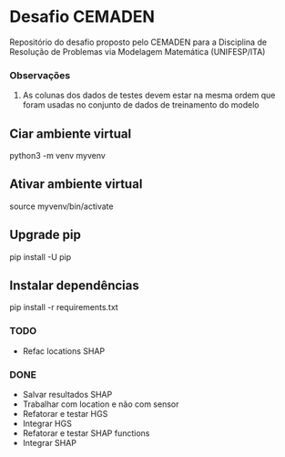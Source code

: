 # Desafio CEMADEN
Repositório do desafio proposto pelo CEMADEN para a Disciplina de Resolução de Problemas via Modelagem Matemática (UNIFESP/ITA)


### Observações

1) As colunas dos dados de testes devem estar na mesma ordem que foram usadas no conjunto de dados de treinamento do modelo

## Ciar ambiente virtual
python3 -m venv myvenv

## Ativar ambiente virtual
source myvenv/bin/activate

## Upgrade pip
pip install -U pip

## Instalar dependências
pip install -r requirements.txt



### TODO

- Refac locations SHAP


### DONE

- Salvar resultados SHAP
- Trabalhar com location e não com sensor
- Refatorar e testar HGS
- Integrar HGS
- Refatorar e testar SHAP functions
- Integrar SHAP